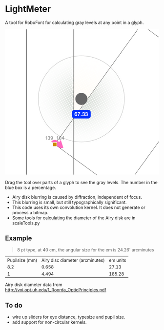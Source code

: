 # LightMeter
A tool for RoboFont for calculating gray levels at any point in a glyph.

![LightMeter Screenshot](https://github.com/LettError/LightMeter/blob/master/LightMeterScreenshot.png)

Drag the tool over parts of a glyph to see the gray levels. The number in the blue box is a percentage.

* Airy disk blurring is caused by diffraction, independent of focus.
* This blurring is small, but still typographically significant.
* This code uses its own convolution kernel. It does not generate or process a bitmap. 
* Some tools for calculating the diameter of the Airy disk are in scaleTools.py

## Example
> 8 pt type, at 40 cm, the angular size for the em is 24.26' arcminutes

<table>
<tr>
<td>Pupilsize (mm)</td><td>Airy disc diameter (arcminutes)</td><td>em units</td>
</tr>

<tr>
<td> 8.2</td><td>0.658</td><td>27.13</td>
</tr>


<tr>
<td> 1</td><td>4.494</td><td>185.28</td>
</tr>
</table>

Airy disk diameter data from http://voi.opt.uh.edu/1_Roorda_OpticPrinciples.pdf

## To do
* wire up sliders for eye distance, typesize and pupil size.
* add support for non-circular kernels. 
